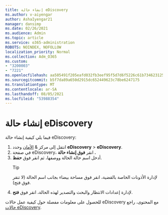 ```yaml
---
title: إنشاء حالة eDiscovery
ms.author: v-aiyengar
author: AshaIyengar21
manager: dansimp
ms.date: 02/26/2021
ms.audience: Admin
ms.topic: article
ms.service: o365-administration
ROBOTS: NOINDEX, NOFOLLOW
localization_priority: Normal
ms.collection: Adm_O365
ms.custom:
- "3200003"
- "7221"
ms.openlocfilehash: aa505491f205eafd032fb3eef95f5d7d6f5226c61b73462312573789745258fc
ms.sourcegitcommit: b5f7da89a650d2915dc652449623c78be6247175
ms.translationtype: MT
ms.contentlocale: ar-SA
ms.lasthandoff: 08/05/2021
ms.locfileid: "53988354"
---
```

# <a name="create-an-ediscovery-case"></a>إنشاء حالة eDiscovery

فيما يلي كيفية إنشاء حالة eDiscovery:

1. انتقل إلى مركز & [الأمان](https://go.microsoft.com/fwlink/p/?linkid=2077143) وحدد **eDiscovery**  >  **eDiscovery**.
1. في صفحة eDiscovery، انقر **فوق إنشاء حالة .**
1. أدخل اسم حالة الحالة ووصفها، ثم انقر فوق **حفظ**.
    > [!TIP]
    >لإدارة الأذونات الخاصة بالقضية، انقر فوق مساحة بيضاء بجانب اسم الحالة (لا تنقر فوق فتح).
1. لإدارة إعدادات الانتظار والبحث والتصدير لهذه الحالة، انقر فوق **فتح**.

للحصول على معلومات مفصلة حول كيفية عمل حالات eDiscovery مع المحتوى، راجع [حالات eDiscovery](https://go.microsoft.com/fwlink/?linkid=2101589).
